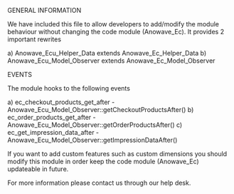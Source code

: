 GENERAL INFORMATION

We have included this file to allow developers to add/modify the module behaviour without changing the code module (Anowave_Ec). It provides 2 important rewrites

a) Anowave_Ecu_Helper_Data extends Anowave_Ec_Helper_Data
b) Anowave_Ecu_Model_Observer extends Anowave_Ec_Model_Observer

EVENTS

The module hooks to the following events

a) ec_checkout_products_get_after 	- Anowave_Ecu_Model_Observer::getCheckoutProductsAfter()
b) ec_order_products_get_after		- Anowave_Ecu_Model_Observer::getOrderProductsAfter()
c) ec_get_impression_data_after 	- Anowave_Ecu_Model_Observer::getImpressionDataAfter()

If you want to add custom features such as custom dimensions you should modify this module in order keep the code module (Anowave_Ec) updateable in future. 

For more information please contact us through our help desk.